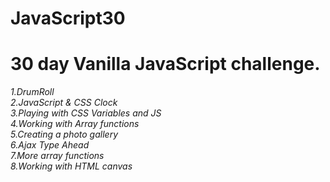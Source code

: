 # JavaScript30
# 30 day Vanilla JavaScript challenge.

*1.DrumRoll* <br>
*2.JavaScript & CSS Clock*  <br>
*3.Playing with CSS Variables and JS*  <br>
*4.Working with Array functions* <br>
*5.Creating a photo gallery* <br>
*6.Ajax Type Ahead* <br>
*7.More array functions* <br>
*8.Working with HTML canvas* <br>